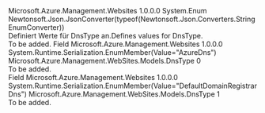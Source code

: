<Type Name="DnsType" FullName="Microsoft.Azure.Management.WebSites.Models.DnsType">
  <TypeSignature Language="C#" Value="public enum DnsType" />
  <TypeSignature Language="ILAsm" Value=".class public auto ansi sealed DnsType extends System.Enum" />
  <TypeSignature Language="DocId" Value="T:Microsoft.Azure.Management.WebSites.Models.DnsType" />
  <TypeSignature Language="VB.NET" Value="Public Enum DnsType" />
  <TypeSignature Language="F#" Value="type DnsType = " />
  <AssemblyInfo>
    <AssemblyName>Microsoft.Azure.Management.Websites</AssemblyName>
    <AssemblyVersion>1.0.0.0</AssemblyVersion>
  </AssemblyInfo>
  <Base>
    <BaseTypeName>System.Enum</BaseTypeName>
  </Base>
  <Attributes>
    <Attribute>
      <AttributeName>Newtonsoft.Json.JsonConverter(typeof(Newtonsoft.Json.Converters.StringEnumConverter))</AttributeName>
    </Attribute>
  </Attributes>
  <Docs>
    <summary>
            <span data-ttu-id="54630-101">Definiert Werte für DnsType an.</span><span class="sxs-lookup"><span data-stu-id="54630-101">Defines values for DnsType.</span></span>
            </summary>
    <remarks>To be added.</remarks>
  </Docs>
  <Members>
    <Member MemberName="AzureDns">
      <MemberSignature Language="C#" Value="AzureDns" />
      <MemberSignature Language="ILAsm" Value=".field public static literal valuetype Microsoft.Azure.Management.WebSites.Models.DnsType AzureDns = int32(0)" />
      <MemberSignature Language="DocId" Value="F:Microsoft.Azure.Management.WebSites.Models.DnsType.AzureDns" />
      <MemberSignature Language="VB.NET" Value="AzureDns" />
      <MemberSignature Language="F#" Value="AzureDns = 0" Usage="Microsoft.Azure.Management.WebSites.Models.DnsType.AzureDns" />
      <MemberType>Field</MemberType>
      <AssemblyInfo>
        <AssemblyName>Microsoft.Azure.Management.Websites</AssemblyName>
        <AssemblyVersion>1.0.0.0</AssemblyVersion>
      </AssemblyInfo>
      <Attributes>
        <Attribute>
          <AttributeName>System.Runtime.Serialization.EnumMember(Value="AzureDns")</AttributeName>
        </Attribute>
      </Attributes>
      <ReturnValue>
        <ReturnType>Microsoft.Azure.Management.WebSites.Models.DnsType</ReturnType>
      </ReturnValue>
      <MemberValue>0</MemberValue>
      <Docs>
        <summary>To be added.</summary>
      </Docs>
    </Member>
    <Member MemberName="DefaultDomainRegistrarDns">
      <MemberSignature Language="C#" Value="DefaultDomainRegistrarDns" />
      <MemberSignature Language="ILAsm" Value=".field public static literal valuetype Microsoft.Azure.Management.WebSites.Models.DnsType DefaultDomainRegistrarDns = int32(1)" />
      <MemberSignature Language="DocId" Value="F:Microsoft.Azure.Management.WebSites.Models.DnsType.DefaultDomainRegistrarDns" />
      <MemberSignature Language="VB.NET" Value="DefaultDomainRegistrarDns" />
      <MemberSignature Language="F#" Value="DefaultDomainRegistrarDns = 1" Usage="Microsoft.Azure.Management.WebSites.Models.DnsType.DefaultDomainRegistrarDns" />
      <MemberType>Field</MemberType>
      <AssemblyInfo>
        <AssemblyName>Microsoft.Azure.Management.Websites</AssemblyName>
        <AssemblyVersion>1.0.0.0</AssemblyVersion>
      </AssemblyInfo>
      <Attributes>
        <Attribute>
          <AttributeName>System.Runtime.Serialization.EnumMember(Value="DefaultDomainRegistrarDns")</AttributeName>
        </Attribute>
      </Attributes>
      <ReturnValue>
        <ReturnType>Microsoft.Azure.Management.WebSites.Models.DnsType</ReturnType>
      </ReturnValue>
      <MemberValue>1</MemberValue>
      <Docs>
        <summary>To be added.</summary>
      </Docs>
    </Member>
  </Members>
</Type>
